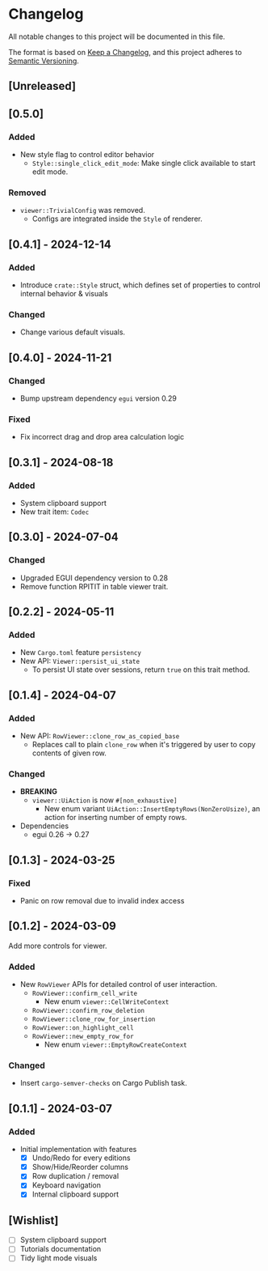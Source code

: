 # Changelog

All notable changes to this project will be documented in this file.

The format is based on [Keep a Changelog],
and this project adheres to [Semantic Versioning].

## [Unreleased]

## [0.5.0] 

### Added

- New style flag to control editor behavior
  - `Style::single_click_edit_mode`: Make single click available to start edit mode.

### Removed

- `viewer::TrivialConfig` was removed.
  - Configs are integrated inside the `Style` of renderer. 

## [0.4.1] - 2024-12-14

### Added

- Introduce `crate::Style` struct, which defines set of properties to control internal
  behavior & visuals

### Changed

- Change various default visuals.

## [0.4.0] - 2024-11-21

### Changed

- Bump upstream dependency `egui` version 0.29

### Fixed

- Fix incorrect drag and drop area calculation logic

## [0.3.1] - 2024-08-18

### Added

- System clipboard support
- New trait item: `Codec`

## [0.3.0] - 2024-07-04

### Changed

- Upgraded EGUI dependency version to 0.28
- Remove function RPITIT in table viewer trait.

## [0.2.2] - 2024-05-11

### Added 

- New `Cargo.toml` feature `persistency`
- New API: `Viewer::persist_ui_state`
  - To persist UI state over sessions, return `true` on this trait method.  

## [0.1.4] - 2024-04-07

### Added

- New API: `RowViewer::clone_row_as_copied_base`
  - Replaces call to plain `clone_row` when it's triggered by user to copy contents of given row.

### Changed

- **BREAKING** 
  - `viewer::UiAction` is now `#[non_exhaustive]`
    - New enum variant `UiAction::InsertEmptyRows(NonZeroUsize)`, an action for inserting number of empty rows.
- Dependencies
  - egui 0.26 -> 0.27
  
## [0.1.3] - 2024-03-25

### Fixed

- Panic on row removal due to invalid index access 

## [0.1.2] - 2024-03-09

Add more controls for viewer.

### Added

- New `RowViewer` APIs for detailed control of user interaction.
  - `RowViewer::confirm_cell_write`
    - New enum `viewer::CellWriteContext`
  - `RowViewer::confirm_row_deletion`
  - `RowViewer::clone_row_for_insertion`
  - `RowViewer::on_highlight_cell`
  - `RowViewer::new_empty_row_for`
    - New enum `viewer::EmptyRowCreateContext`

### Changed

- Insert `cargo-semver-checks` on Cargo Publish task.

## [0.1.1] - 2024-03-07

### Added

- Initial implementation with features
  - [x] Undo/Redo for every editions
  - [x] Show/Hide/Reorder columns
  - [x] Row duplication / removal
  - [x] Keyboard navigation
  - [x] Internal clipboard support

## [Wishlist]

- [ ] System clipboard support
- [ ] Tutorials documentation
- [ ] Tidy light mode visuals

<!-- Links -->
[keep a changelog]: https://keepachangelog.com/en/1.0.0/
[semantic versioning]: https://semver.org/spec/v2.0.0.html
